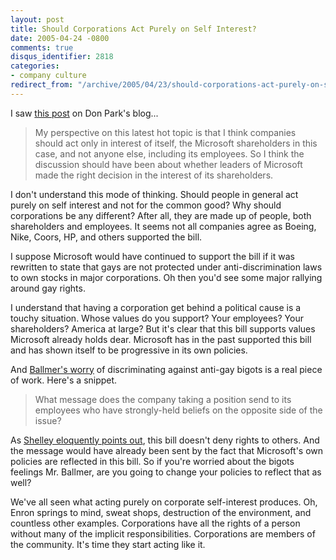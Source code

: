 ```yaml
---
layout: post
title: Should Corporations Act Purely on Self Interest?
date: 2005-04-24 -0800
comments: true
disqus_identifier: 2818
categories:
- company culture
redirect_from: "/archive/2005/04/23/should-corporations-act-purely-on-self-interest.aspx/"
---
```


I saw [this
post](http://www.docuverse.com/blog/donpark/EntryViewPage.aspx?guid=d9fa4326-6ba0-4871-bac0-b3184643f665)
on Don Park's blog...

> My perspective on this latest hot topic is that I think companies
> should act only in interest of itself, the Microsoft shareholders in
> this case, and not anyone else, including its employees. So I think
> the discussion should have been about whether leaders of Microsoft
> made the right decision in the interest of its shareholders.

I don't understand this mode of thinking. Should people in general act
purely on self interest and not for the common good? Why should
corporations be any different? After all, they are made up of people,
both shareholders and employees. It seems not all companies agree as
Boeing, Nike, Coors, HP, and others supported the bill.

I suppose Microsoft would have continued to support the bill if it was
rewritten to state that gays are not protected under anti-discrimination
laws to own stocks in major corporations. Oh then you'd see some major
rallying around gay rights.

I understand that having a corporation get behind a political cause is a
touchy situation. Whose values do you support? Your employees? Your
shareholders? America at large? But it's clear that this bill supports
values Microsoft already holds dear. Microsoft has in the past supported
this bill and has shown itself to be progressive in its own policies.

And [Ballmer's
worry](http://radio.weblogs.com/0001011/stories/2005/04/23/steveBallmersEmailAboutAntidiscriminationBill.html)
of discriminating against anti-gay bigots is a real piece of work.
Here's a snippet.

> What message does the company taking a position send to its employees
> who have strongly-held beliefs on the opposite side of the issue?

As [Shelley eloquently points
out](http://weblog.burningbird.net/archives/2005/04/24/gay-rights-and-blue-screen-of-death/),
this bill doesn't deny rights to others. And the message would have
already been sent by the fact that Microsoft's own policies are
reflected in this bill. So if you're worried about the bigots feelings
Mr. Ballmer, are you going to change your policies to reflect that as
well?

We've all seen what acting purely on corporate self-interest produces.
Oh, Enron springs to mind, sweat shops, destruction of the environment,
and countless other examples. Corporations have all the rights of a
person without many of the implicit responsibilities. Corporations are
members of the community. It's time they start acting like it.

